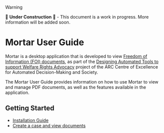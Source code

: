 > [!WARNING]
>
> 🚧 **Under Construction** 🚧 - This document is a work in progress. More information will be added soon.

# Mortar User Guide

Mortar is a desktop application that is developed to view [Freedom of Information (FOI) documents](https://www.oaic.gov.au/freedom-of-information), as part of the [Designing Automated Tools to support Welfare Rights Advocacy](https://www.admscentre.org.au/designing-automated-tools-to-support-welfare-rights-advocacy/) project of the ARC Centre of Excellence for Automated Decision-Making and Society.

The Mortar User Guide provides information on how to use Mortar to view and manage PDF documents, as well as the features available in the application.

## Getting Started

- [Installation Guide](installation)
- [Create a case and view documents](case-and-documents)
